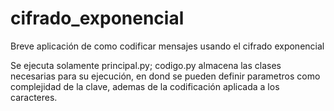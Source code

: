 # cifrado_exponencial
Breve aplicación  de como codificar mensajes usando el cifrado exponencial

Se ejecuta solamente principal.py; codigo.py almacena las clases necesarias para su ejecución, en dond se pueden definir parametros como complejidad de la clave, ademas de la codificación aplicada a los caracteres.
